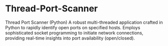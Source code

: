 # Thread-Port-Scanner
Thread Port Scanner (Python) A robust multi-threaded application crafted in Python to rapidly identify open ports on specified hosts. Employs sophisticated socket programming to initiate network connections, providing real-time insights into port availability (open/closed).
